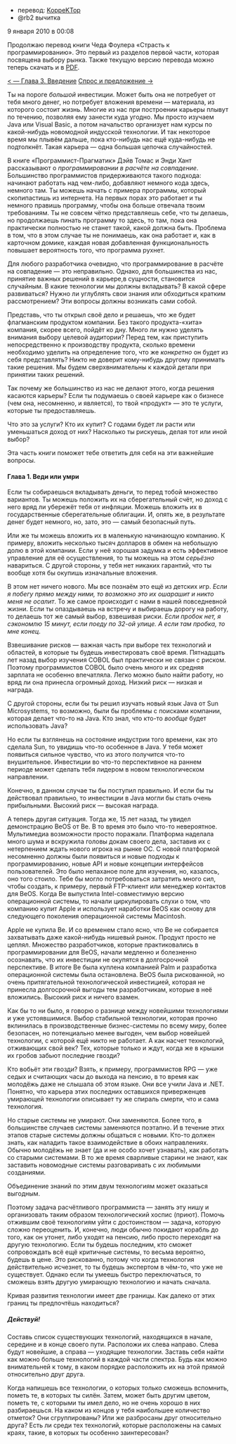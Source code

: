 - перевод: [KoppeKTop](http://habrahabr.ru/users/KoppeKTop/)
- @rb2 вычитка



9 января 2010 в 00:08

Продолжаю перевод книги Чеда Фоулера «Страсть к программированию». Это
первый из разделов первой части, которая посвящена выбору рынка. Также
текущую версию перевода можно теперь скачать и в
[PDF](http://dl.dropbox.com/u/1930402/TPP.pdf).

[\< — Глава 3. Введение](http://koppektop.habrahabr.ru/blog/79840/)
[Спрос и предложение -\>](http://koppektop.habrahabr.ru/blog/85922/)



Ты на пороге *большой* инвестиции. Может быть она не потребует от тебя
много денег, но потребует вложения времени — материала, из которого
состоит жизнь. Многие из нас при построении карьеры плывут по течению,
позволяя ему занести куда угодно. Мы просто изучаем Java или Visual
Basic, а потом начальство организует нам курсы по какой-нибудь
новомодной индусской технологии. И так некоторое время мы плывём дальше, пока кто-нибудь нас ещё куда-нибудь не подтолкнёт. Такая
карьера — одна большая цепочка случайностей.

В книге «Программист-Прагматик» Дэйв Томас и Энди Хант рассказывают о
*программировании в расчёте на совпадение*. Большинство программистов
придерживаются такого подхода: начинают работать над чем-либо, добавляют
немного кода здесь, немного там. Ты можешь начать с примера программы,
который скопипастишь из интернета. На первых порах это работает и ты
немного правишь программу, чтобы она больше отвечала твоим требованиям.
Ты не совсем чётко представляешь себе, что ты делаешь, но продолжаешь
пинать программу то здесь, то там, пока она практически полностью не
станет такой, какой должна быть. Проблема в том, что в этом случае ты не
понимаешь, как она работает и, как в карточном домике, каждая новая
добавленная функциональность повышает вероятность того, что программа рухнет.

Для любого разработчика очевидно, что программирование в расчёте на
совпадение — это неправильно. Однако, для большинства из нас, принятие важных решений
в карьере,в сущности, становится случайным. В какие технологии мы должны
вкладывать? В какой сфере развиваться? Нужно ли углублять свои знания
или обходиться кратким рассмотрением? Эти вопросы должны возникать сами
собой.

Представь, что ты открыл своё дело и решаешь, что же будет флагманским
продуктом компании. Без такого продукта-«хита» компания, скорее всего,
пойдёт ко дну. Много ли нужно уделять внимания выбору целевой аудитории?
Перед тем, как приступить непосредственно к производству продукта,
сколько времени необходимо уделить на определение того, что же *конкретно* он будет
из себя представлять? Никто не доверит кому-нибудь другому принимать
такие решения. Мы будем сверхвнимательны к каждой детали при принятии
таких решений.

Так почему же большинство из нас не делают этого, когда решения
касаются карьеры? Если ты подумаешь о своей карьере как о бизнесе (чем
она, несомненно, и является), то твой «продукт» — это те услуги, которые
ты предоставляешь.

Что это за услуги? Кто их купит? С годами будет ли расти или
уменьшаться доход от них? Насколько ты рискуешь, делая тот или иной
выбор?

Эта часть книги поможет тебе ответить для себя на эти важнейшие
вопросы.




#### Глава 1. Веди или умри



Если ты собираешься вкладывать деньги, то перед тобой множество
вариантов. Ты можешь положить их на сберегательный счёт, но доход с него
вряд ли убережёт тебя от инфляции. Можешь вложить их в государственные
сберегательные облигации. И, опять же, в результате денег будет немного,
но, зато, это — самый безопасный путь.

Или же ты можешь вложить их в маленькую начинающую компанию. К примеру,
вложить несколько тысяч долларов в обмен на небольшую долю в этой
компании. Если у неё хорошая задумка и есть эффективное управление для
её осуществления, то ты можешь на этом *серьёзно* навариться. С другой
стороны, у тебя нет никаких гарантий, что ты вообще хотя бы окупишь
изначальные вложения.

В этом нет ничего нового. Мы все познаём это ещё из детских игр. *Если
я побегу прямо между ними, то возможно это их ошарашит и никто меня не
осалит*. То же самое происходит с нами в нашей повседневной жизни. Если
ты опаздываешь на встречу и выбираешь дорогу на работу, то делаешь тот
же самый выбор, взвешивая риски. *Если пробок нет, я сэкономлю 15
минут, если поеду по 32-ой улице. А если там пробка, то мне конец*.

Взвешивание рисков — важная часть при выборе тех технологий и областей,
в которые ты будешь инвестировать своё время. Пятнадцать лет назад выбор
изучения COBOL был практически не связан с риском. Поэтому программистов
COBOL было очень много и их средняя зарплата не особенно впечатляла.
Легко можно было найти работу, но вряд ли она принесла огромный доход.
Низкий риск — низкая и награда.

С другой стороны, если бы ты решил изучать новый язык Java от Sun
Microsystems, то возможно, были бы проблемы с поисками компании, которая
делает что-то на Java. Кто знал, что кто-то *вообще* будет использовать
Java?

Но если ты взглянешь на состояние индустрии того времени, как это
сделала Sun, то увидишь что-то особенное в Java. У тебя может появиться
сильное чувство, что из этого получится что-то внушительное. Инвестиции
во что-то перспективное на раннем периоде может сделать тебя лидером в
новом технологическом направлении.

Конечно, в данном случае ты бы поступил правильно. И если бы ты
действовал правильно, то инвестиции в Java могли бы стать очень
прибыльными. Высокий риск — высокая награда.

А теперь другая ситуация. Тогда же, 15 лет назад, ты увидел
демонстрацию BeOS от Be. В то время это было что-то невероятное.
Мультимедиа возможности просто поражали. Платформа наделала много шума и
вскружила головы докам своего дела, заставив их с нетерпением ждать
нового игрока на рынке ОС. С новой платформой несомненно должны были
появиться и новые подходы к программированию, новые API и новые
концепции интерфейсов пользователей. Это было непаханое поле для
изучения, но, казалось, оно того стоило. Тебе бы могло потребоваться
затратить много сил, чтобы создать, к примеру, первый FTP-клиент или
менеджер контактов для BeOS. Когда Be выпустила Intel-совместимую версию
операционной системы, то начали циркулировать слухи о том, что компанию
купит Apple и использует наработки BeOS как основу для следующего
поколения операционной системы Macintosh.

Apple не купила Be. И со временем стало ясно, что Be не собирается
захватывать даже какой-нибудь нишевый рынок. Продукт просто не цеплял.
Множество разработчиков, которые практиковались в программировании для
BeOS, начали медленно и болезненно осознавать, что их инвестиции не
окупятся в долгосрочной перспективе. В итоге Be была куплена компанией
Palm и разработка операционной системы была остановлена. BeOS была
рискованной, но очень притягательной технологической инвестицией,
которая не принесла долгосрочной выгоды тем разработчикам, которые в неё
вложились. Высокий риск и ничего взамен.

Как бы то ни было, я говорю о разнице между новейшими технологиями и
уже устоявшимися. Выбор стабильной технологии, которая прочно вклинилась
в производственные бизнес-системы по всему миру, более безопасен, но
потенциально менее выгоден, чем выбор новейшей технологии, с которой ещё
никто не работает. А как насчет технологий, отживающих свой век? Тех,
которые только и ждут, когда же в крышки их гробов забьют последние
гвозди?

Кто вобьёт эти гвозди? Взять, к примеру, программистов RPG — уже седых и
считающих часы до выхода на пенсию, в то время как молодёжь даже не
слышала об этом языке. Они все учили Java и .NET. Понятно, что карьера
этих последних оставшихся приверженцев умирающей технологии описывает ту
же спираль смерти, что и сама технология.

Но старые системы не умирают. Они заменяются. Более того, в большинстве
случаев системы заменяются поэтапно. И в течение этих этапов старые
системы должны общаться с новыми. Кто-то должен знать, как наладить
такое взаимодействие в обоих направлениях. Обычно молодёжь не знает (да
и не особо хочет узнавать), как работать со старыми системами. В то же
время сварливые старики не знают, как заставить новомодные системы
разговаривать с их любимыми созданиями.

Объединение знаний по этим двум технологиям может оказаться выгодным.

Поэтому задача расчётливого программиста — занять эту нишу и
организовать таким образом технологический хоспис (приют). Помочь отжившим своё
технологиям уйти с достоинством — задача, которую сложно переоценить. И,
конечно, люди обычно покидают корабль до того, как он утонет, либо уходят
на пенсию, либо просто переходят на другую технологию. Если ты будешь
последним, кто сможет сопровождать всё ещё критичные системы, то весьма
вероятно, будешь в цене. Это рискованно, потому что когда технология
действительно исчезнет, то ты будешь экспертом в чём-то, что уже не
существует. Однако если ты умеешь быстро переключаться, то сможешь взять
другую умирающую технологию и начать сначала.

Кривая развития технологии имеет две границы. Как далеко от этих границ ты
предпочтёшь находиться?




##### Действуй!



Составь список существующих технологий, находящихся в начале, середине
и в конце своего пути. Расположи их слева направо. Слева будут новейшие,
а справа — уходящие технологии. Заставь себя найти как можно больше
технологий в каждой части спектра. Будь как можно внимательней к тому, в
каком порядке расположить их на этой прямой относительно друг друга.

Когда напишешь все технологии, о которых только сможешь вспомнить,
пометь те, в которых ты силён. Затем, может быть другим цветом, пометь
те, с которыми ты имел дело, но не очень хорошо в них разбираешься. На
каком из концов у тебя наибольшее количество отметок? Они сгруппированы?
Или же разбросаны друг относительно друга? Есть ли среди тех технологий,
которые расположены на самых краях, такие, в которых ты особенно
заинтересован?
